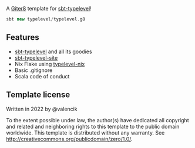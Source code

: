 A [Giter8][g8] template for [sbt-typelevel][sbt-typelevel]!

```sbt
sbt new typelevel/typelevel.g8
```


Features
--------

- [sbt-typelevel][sbt-typelevel] and all its goodies
- [sbt-typelevel-site][sbt-typelevel-site]
- Nix Flake using [typelevel-nix][typelevel-nix]
- Basic .gitignore
- Scala code of conduct


Template license
----------------
Written in 2022 by @valencik

To the extent possible under law, the author(s) have dedicated all copyright and related
and neighboring rights to this template to the public domain worldwide.
This template is distributed without any warranty. See <http://creativecommons.org/publicdomain/zero/1.0/>.

[g8]: http://www.foundweekends.org/giter8/
[sbt-typelevel]: https://typelevel.org/sbt-typelevel/
[sbt-typelevel-site]: https://typelevel.org/sbt-typelevel/site.html
[typelevel-nix]: https://github.com/typelevel/typelevel-nix
